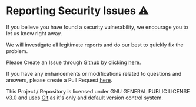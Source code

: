 # Reporting Security Issues ⚠️

If you believe you have found a security vulnerability, we encourage you to let us know right away.

We will investigate all legitimate reports and do our best to quickly fix the problem.

Please Create an Issue through [Github](https://github.com/) by clicking [here](https://github.com/offensive-vk/override.ps1).

If you have any enhancements or modifications related to questions and answers, please create a Pull Request [here](https://github.com/offensive-vk/override.ps1/pulls).

This Project / Repository is licensed under GNU GENERAL PUBLIC LICENSE v3.0 and uses [Git](https://git-scm.org/) as it's only and default version control system.